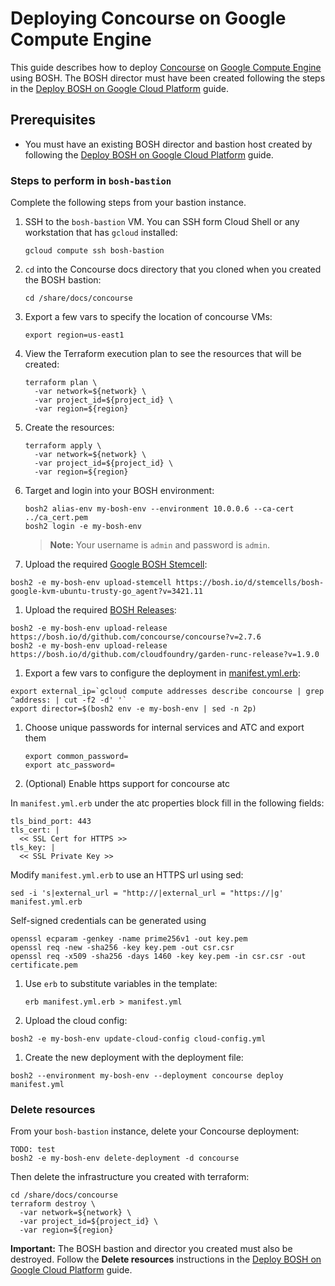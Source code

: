 # Deploying Concourse on Google Compute Engine

This guide describes how to deploy [Concourse](http://concourse.ci/) on [Google Compute Engine](https://cloud.google.com/) using BOSH. The BOSH director must have been created following the steps in the [Deploy BOSH on Google Cloud Platform](../bosh/README.md) guide.

## Prerequisites

* You must have an existing BOSH director and bastion host created by following the [Deploy BOSH on Google Cloud Platform](../bosh/README.md) guide.


### Steps to perform in `bosh-bastion`
Complete the following steps from your bastion instance.

1. SSH to the `bosh-bastion` VM. You can SSH form Cloud Shell or any workstation that has `gcloud` installed:

    ```
    gcloud compute ssh bosh-bastion
    ```

1. `cd` into the Concourse docs directory that you cloned when you created the BOSH bastion:

    ```
    cd /share/docs/concourse
    ```

1. Export a few vars to specify the location of concourse VMs:

    ```
    export region=us-east1
    ```

1. View the Terraform execution plan to see the resources that will be created:

    ```
    terraform plan \
      -var network=${network} \
      -var project_id=${project_id} \
      -var region=${region}
    ```

1. Create the resources:

    ```
    terraform apply \
      -var network=${network} \
      -var project_id=${project_id} \
      -var region=${region}
    ```

1. Target and login into your BOSH environment:

    ```
    bosh2 alias-env my-bosh-env --environment 10.0.0.6 --ca-cert ../ca_cert.pem
    bosh2 login -e my-bosh-env
    ```

    > **Note:** Your username is `admin` and password is `admin`.

1. Upload the required [Google BOSH Stemcell](http://bosh.io/docs/stemcell.html):

  ```
  bosh2 -e my-bosh-env upload-stemcell https://bosh.io/d/stemcells/bosh-google-kvm-ubuntu-trusty-go_agent?v=3421.11
  ```

1. Upload the required [BOSH Releases](http://bosh.io/docs/release.html):

  ```
  bosh2 -e my-bosh-env upload-release https://bosh.io/d/github.com/concourse/concourse?v=2.7.6
  bosh2 -e my-bosh-env upload-release https://bosh.io/d/github.com/cloudfoundry/garden-runc-release?v=1.9.0
  ```

1. Export a few vars to configure the deployment in [manifest.yml.erb](manifest.yml.erb):

  ```
  export external_ip=`gcloud compute addresses describe concourse | grep ^address: | cut -f2 -d' '`
  export director=$(bosh2 env -e my-bosh-env | sed -n 2p)

  ```

1. Choose unique passwords for internal services and ATC and export them
   ```
   export common_password=
   export atc_password=
   ```

1. (Optional) Enable https support for concourse atc

  In `manifest.yml.erb` under the atc properties block fill in the following fields:
  ```
  tls_bind_port: 443
  tls_cert: |
    << SSL Cert for HTTPS >>
  tls_key: |
    << SSL Private Key >>
  ```

  Modify `manifest.yml.erb` to use an HTTPS url using sed:
  ```
  sed -i 's|external_url = "http://|external_url = "https://|g' manifest.yml.erb
  ```

  Self-signed credentials can be generated using
  ```
  openssl ecparam -genkey -name prime256v1 -out key.pem
  openssl req -new -sha256 -key key.pem -out csr.csr
  openssl req -x509 -sha256 -days 1460 -key key.pem -in csr.csr -out certificate.pem
  ```

1. Use `erb` to substitute variables in the template:

    ```
    erb manifest.yml.erb > manifest.yml
    ```

1. Upload the cloud config:

  ```
  bosh2 -e my-bosh-env update-cloud-config cloud-config.yml
  ```

1. Create the new deployment with the deployment file:

  ```
  bosh2 --environment my-bosh-env --deployment concourse deploy manifest.yml
  ```

### Delete resources

From your `bosh-bastion` instance, delete your Concourse deployment:

  ```
  TODO: test
  bosh2 -e my-bosh-env delete-deployment -d concourse
  ```

Then delete the infrastructure you created with terraform:
  ```
  cd /share/docs/concourse
  terraform destroy \
    -var network=${network} \
    -var project_id=${project_id} \
    -var region=${region}
  ```

**Important:** The BOSH bastion and director you created must also be destroyed. Follow the **Delete resources** instructions in the [Deploy BOSH on Google Cloud Platform](../bosh/README.md) guide.
